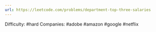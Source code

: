 ```yaml
---
url: https://leetcode.com/problems/department-top-three-salaries
---
```


Difficulty: #hard
Companies: #adobe #amazon #google #netflix